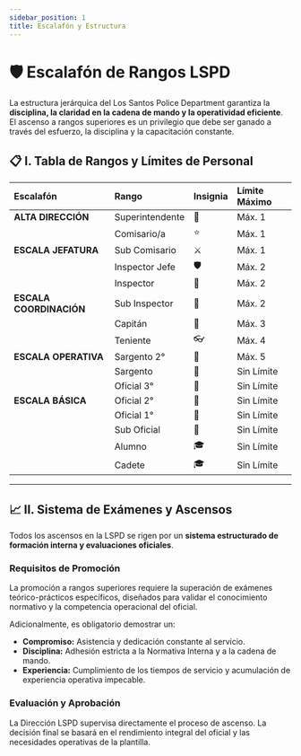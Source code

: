 ```yaml
---
sidebar_position: 1
title: Escalafón y Estructura
---
```


# 🛡️ Escalafón de Rangos LSPD

La estructura jerárquica del Los Santos Police Department garantiza la **disciplina, la claridad en la cadena de mando y la operatividad eficiente**. El ascenso a rangos superiores es un privilegio que debe ser ganado a través del esfuerzo, la disciplina y la capacitación constante.

## 📋 I. Tabla de Rangos y Límites de Personal

| Escalafón | Rango | Insignia | Límite Máximo |
| :--- | :--- | :--- | :--- |
| **ALTA DIRECCIÓN** | Superintendente | 👑 | Máx. 1 |
| | Comisario/a | ⭐ | Máx. 1 |
| **ESCALA JEFATURA** | Sub Comisario | ⚔️ | Máx. 1 |
| | Inspector Jefe | 🛡️ | Máx. 2 |
| | Inspector | 🦅 | Máx. 2 |
| **ESCALA COORDINACIÓN** | Sub Inspector | 🏹 | Máx. 2 |
| | Capitán | 🎩 | Máx. 3 |
| | Teniente | 👓 | Máx. 4 |
| **ESCALA OPERATIVA** | Sargento 2° | 🧥 | Máx. 5 |
| | Sargento | 🧥 | Sin Límite |
| | Oficial 3° | 👮 | Sin Límite |
| **ESCALA BÁSICA** | Oficial 2° | 👮 | Sin Límite |
| | Oficial 1° | 👮 | Sin Límite |
| | Sub Oficial | 👮 | Sin Límite |
| | Alumno | 🎓 | Sin Límite |
| | Cadete | 🎓 | Sin Límite |

---

## 📈 II. Sistema de Exámenes y Ascensos

Todos los ascensos en la LSPD se rigen por un **sistema estructurado de formación interna y evaluaciones oficiales**.

### Requisitos de Promoción

La promoción a rangos superiores requiere la superación de exámenes teórico-prácticos específicos, diseñados para validar el conocimiento normativo y la competencia operacional del oficial.

Adicionalmente, es obligatorio demostrar un:
* **Compromiso:** Asistencia y dedicación constante al servicio.
* **Disciplina:** Adhesión estricta a la Normativa Interna y a la cadena de mando.
* **Experiencia:** Cumplimiento de los tiempos de servicio y acumulación de experiencia operativa impecable.

### Evaluación y Aprobación

La Dirección LSPD supervisa directamente el proceso de ascenso. La decisión final se basará en el rendimiento integral del oficial y las necesidades operativas de la plantilla.